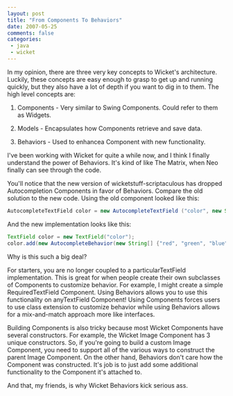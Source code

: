 ```yaml
---
layout: post
title: "From Components To Behaviors"
date: 2007-05-25
comments: false
categories:
 - java
 - wicket
---
```


In my opinion, there are three very key concepts to Wicket's architecture. Luckily, these concepts are easy enough to grasp to get up and running quickly, but they also have a lot of depth if you want to dig in to them. The high level concepts are:



  1. Components - Very similar to Swing Components. Could refer to them as Widgets.


  2. Models - Encapsulates how Components retrieve and save data.


  3. Behaviors - Used to enhancea Component with new functionality.





I've been working with Wicket for quite a while now, and I think I finally understand the power of Behaviors. It's kind of like The Matrix, when Neo finally can see through the code.



You'll notice that the new version of wicketstuff-scriptaculous has dropped Autocompletion Components in favor of Behaviors. Compare the old solution to the new code. Using the old component looked like this:


```java
AutocompleteTextField color = new AutocompleteTextField ("color", new String[] {"red", "green", "blue"});
```



And the new implementation looks like this:


```java
TextField color = new TextField("color");
color.add(new AutocompleteBehavior(new String[] {"red", "green", "blue"}));
```



Why is this such a big deal?



For starters, you are no longer coupled to a particularTextField implementation. This is great for when people create their own subclasses of Components to customize behavior. For example, I might create a simple RequiredTextField Component. Using Behaviors allows you to use this functionality on anyTextField Component! Using Components forces users to use class extension to customize behavior while using Behaviors allows for a mix-and-match approach more like interfaces.



Building Components is also tricky because most Wicket Components have several constructors. For example, the Wicket Image Component has 3 unique constructors. So, if you're going to build a custom Image Component, you need to support all of the various ways to construct the parent Image Component. On the other hand, Behaviors don't care how the Component was constructed. It's job is to just add some additional functionality to the Component it's attached to.



And that, my friends, is why Wicket Behaviors kick serious ass.

